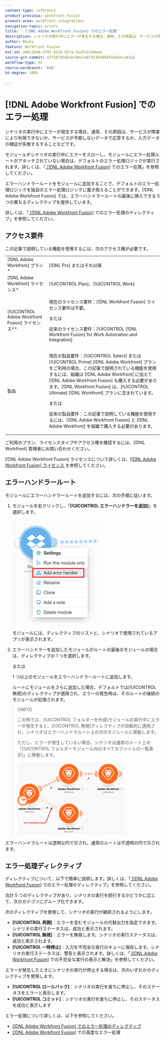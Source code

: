 ```yaml
---
content-type: reference
product-previous: workfront-fusion
product-area: workfront-integrations
navigation-topic: errors
title: ' [!DNL Adobe Workfront Fusion] でのエラー処理'
description: シナリオの実行中にエラーが発生する場合、通常、その原因は、サービスが障害により利用できないか、サービスが予期しないデータで応答するか、入力データの検証が失敗するすることなどです。
author: Becky
feature: Workfront Fusion
exl-id: a08c18a0-1797-4126-827a-1ea7e11d4bad
source-git-commit: a3756f9345cbc9417a6fd110306dfa50aecc81a2
workflow-type: ht
source-wordcount: '616'
ht-degree: 100%

---
```


# [!DNL Adobe Workfront Fusion] でのエラー処理

シナリオの実行中にエラーが発生する場合、通常、その原因は、サービスが障害により利用できないか、サービスが予期しないデータで応答するか、入力データの検証が失敗するすることなどです。

モジュールがシナリオの実行中にエラーをスローし、モジュールにエラー処理ルートがアタッチされていない場合は、デフォルトのエラー処理ロジックが実行されます。詳しくは、「[ [!DNL Adobe Workfront Fusion]](../../workfront-fusion/errors/error-processing.md) でのエラー処理」を参照してください。

エラーハンドラールートをモジュールに追加することで、デフォルトのエラー処理ロジックを独自のエラー処理ロジックに置き換えることができます。[!DNL Adobe Workfront Fusion] では、エラーハンドラールートの最後に挿入できる 5 つの異なるディレクティブを提供しています。

詳しくは、「[ [!DNL Adobe Workfront Fusion]](../../workfront-fusion/errors/directives-for-error-handling.md) でのエラー処理のディレクティブ」を参照してください。

## アクセス要件

この記事で説明している機能を使用するには、次のアクセス権が必要です。

<table style="table-layout:auto">
 <col> 
 <col> 
 <tbody> 
  <tr> 
   <td role="rowheader">[!DNL Adobe Workfront] プラン*</td> 
   <td> <p>[!DNL Pro] またはそれ以降</p> </td> 
  </tr> 
  <tr data-mc-conditions=""> 
   <td role="rowheader">[!DNL Adobe Workfront] ライセンス*</td> 
   <td> <p>[!UICONTROL Plan]、[!UICONTROL Work]</p> </td> 
  </tr> 
  <tr> 
   <td role="rowheader">[!UICONTROL Adobe Workfront Fusion] ライセンス**</td> 
   <td>
   <p>現在のライセンス要件：[!DNL Workfront Fusion] ライセンス要件は不要。</p>
   <p>または</p>
   <p>従来のライセンス要件：[!UICONTROL [!DNL Workfront Fusion] for Work Automation and Integration] </p>
   </td> 
  </tr> 
  <tr> 
   <td role="rowheader">製品</td> 
   <td>
   <p>現在の製品要件：[!UICONTROL Select] または [!UICONTROL Prime] [!DNL Adobe Workfront] プランをご利用の場合、この記事で説明されている機能を使用するには、組織は [!DNL Adobe Workfront] に加えて [!DNL Adobe Workfront Fusion] も購入する必要があります。[!DNL Workfront Fusion] は、[!UICONTROL Ultimate] [!DNL Workfront] プランに含まれています。</p>
   <p>または</p>
   <p>従来の製品要件：この記事で説明している機能を使用するには、[!DNL Adobe Workfront Fusion] と [!DNL Adobe Workfront] を組織で購入する必要があります。</p>
   </td> 
  </tr> 
 </tbody> 
</table>

ご利用のプラン、ライセンスタイプやアクセス権を確認するには、[!DNL Workfront] 管理者にお問い合わせください。

[!DNL Adobe Workfront Fusion] ライセンスについて詳しくは、[[!DNL Adobe Workfront Fusion]  ライセンス ](../../workfront-fusion/get-started/license-automation-vs-integration.md) を参照してください。

## エラーハンドラールート

モジュールにエラーハンドラールートを追加するには、次の手順に従います。

1. モジュールを右クリックし、「**[!UICONTROL エラーハンドラーを追加]**」を選択します。

   ![](assets/error-handler-route.png)

   モジュールには、ディレクティブのリストと、シナリオで使用されているアプリが表示されます。

1. エラーハンドラーを追加したモジュールがルートの最後のモジュールの場合は、ディレクティブの 1 つを選択します。

   または

   1 つ以上のモジュールをエラーハンドラールートに追加します。

   ルートにモジュールをさらに追加した場合、デフォルトでは[!UICONTROL 無視]のディレクティブが適用され、エラーの発生時は、そのルートの後続のモジュールが処理されます。


>[!INFO]
>
>この例では、[!UICONTROL フォルダーを作成]モジュールの実行中にエラーが発生すると、[!UICONTROL 無視]ディレクティブが自動的に適用され、シナリオはエラーハンドラルート上の次のモジュールに移動します。
>
>ただし、エラーが発生していない場合、シナリオは通常のルート上の「[!UICONTROL フォルダーモジュール内のすべてのファイルの一覧表示]」に移動します。
>
>![](assets/if-there-is-no-error-350x234.png)

エラーハンドラルートは透明な円で示され、通常のルートは不透明の円で示されます。

## エラー処理ディレクティブ

ディレクティブについて、以下で簡単に説明します。詳しくは、「[ [!DNL Adobe Workfront Fusion]](../../workfront-fusion/errors/directives-for-error-handling.md) でのエラー処理のディレクティブ」を参照してください。

合計 5 つのディレクティブがあり、シナリオの実行を続行するかどうかに応じて、次のカテゴリにグループ化できます。

次のディレクティブを使用して、シナリオの実行が継続されるようにします。

* **[!UICONTROL 再開]**：エラーを含むモジュールの代替出力を指定できます。シナリオの実行ステータスは、成功と表示されます。
* **[!UICONTROL 無視]**：エラーを無視します。シナリオの実行ステータスは、成功と表示されます。
* **[!UICONTROL 一時停止]**：入力を不完全な実行のキューに保存します。シナリオの実行ステータスは、警告と表示されます。詳しくは、「[ [!DNL Adobe Workfront Fusion]](../../workfront-fusion/scenarios/view-and-resolve-incomplete-executions.md) での不完全な実行の表示と解決」を参照してください。

エラーが発生したときにシナリオの実行が停止する場合は、次のいずれかのディレクティブを使用します。

* **[!UICONTROL ロールバック]**：シナリオの実行を直ちに停止し、そのステータスをエラーと表示します。
* **[!UICONTROL コミット]**：シナリオの実行を直ちに停止し、そのステータスを成功と表示します

エラー処理について詳しくは、以下を参照してください。

* [ [!DNL Adobe Workfront Fusion] でのエラー処理のディレクティブ](../../workfront-fusion/errors/directives-for-error-handling.md)
* [ [!DNL Adobe Workfront Fusion]](../../workfront-fusion/errors/advanced-error-handling.md) での高度なエラー処理